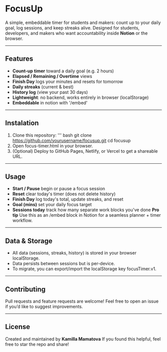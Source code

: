 # FocusUp

A simple, embeddable timer for students and makers: count up to your daily goal, log sessions, and keep streaks alive.
Designed for students, developers, and makers who want accountability inside **Notion** or the browser.

---

## Features
- **Count-up timer** toward a daily goal (e.g. 2 hours)
- **Elapsed / Remaining / Overtime** views
- **Finish Day** logs your minutes and resets for tomorrow
- **Daily streaks** (current & best)
- **History log** (view your past 30 days)
- **Lightweight**: no backend, works entirely in browser (localStorage)
- **Embeddable** in notion with '/embed'

---

## Instalation
1. Clone this repository:
    ''' bash
    git clone https://github.com/yourusername/focusup.git
    cd focusup
2. Open focus-timer.html in your browser.
3. (Optional) Deploy to GitHub Pages, Netlify, or Vercel to get a shareable URL.

---

## Usage
- **Start / Pause** begin or pause a focus session
- **Reset** clear today's timer (does not delete history)
- **Finish Day** log today's total, update streaks, and reset
- **Goal (mins)** set your daily focus target
- **Sessions today** track how many separate work blocks you've done
**Pro tip** Use this as an /embed block in Notion for a seamless planner + timer workflow.

---

## Data & Storage
- All data (sessions, streaks, history) is stored in your browser localStorage.
- Data persists between sessions but is per-device.
- To migrate, you can export/import the localStorage key focusTimer.v1.

---

## Contributing
Pull requests and feature requests are welcome!
Feel free to open an issue if you’d like to suggest improvements.

---

## License
Created and maintained by **Kamilla Mamatova**
If you found this helpful, feel free to star the repo and share!